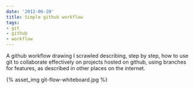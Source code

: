 ```yaml
---
date: '2012-06-20'
title: Simple github workflow
tags:
- git
- github
- workflow
---
```

A github workflow drawing I scrawled describing, step by step, how to use git
to collaborate effectively on projects hosted on github, using branches for features, as described in other places on the internet.

{% asset_img git-flow-whiteboard.jpg %}